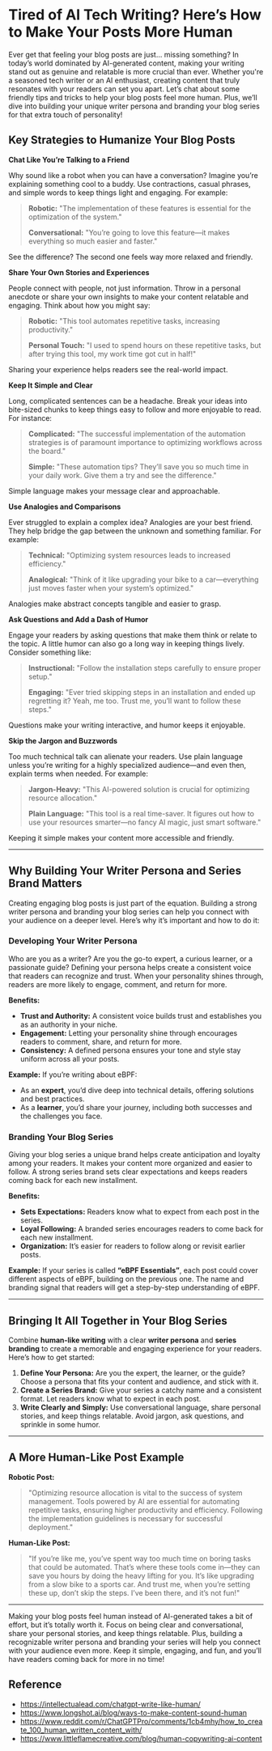 # Tired of AI Tech Writing? Here’s How to Make Your Posts More Human

Ever get that feeling your blog posts are just... missing something? In today’s world dominated by AI-generated content, making your writing stand out as genuine and relatable is more crucial than ever. Whether you're a seasoned tech writer or an AI enthusiast, creating content that truly resonates with your readers can set you apart. Let’s chat about some friendly tips and tricks to help your blog posts feel more human. Plus, we’ll dive into building your unique writer persona and branding your blog series for that extra touch of personality!

## Key Strategies to Humanize Your Blog Posts

**Chat Like You’re Talking to a Friend**

Why sound like a robot when you can have a conversation? Imagine you’re explaining something cool to a buddy. Use contractions, casual phrases, and simple words to keep things light and engaging. For example:

> **Robotic:** "The implementation of these features is essential for the optimization of the system."
>
> **Conversational:** "You’re going to love this feature—it makes everything so much easier and faster."

See the difference? The second one feels way more relaxed and friendly.

**Share Your Own Stories and Experiences**

People connect with people, not just information. Throw in a personal anecdote or share your own insights to make your content relatable and engaging. Think about how you might say:

> **Robotic:** "This tool automates repetitive tasks, increasing productivity."
>
> **Personal Touch:** "I used to spend hours on these repetitive tasks, but after trying this tool, my work time got cut in half!"

Sharing your experience helps readers see the real-world impact.

**Keep It Simple and Clear**

Long, complicated sentences can be a headache. Break your ideas into bite-sized chunks to keep things easy to follow and more enjoyable to read. For instance:

> **Complicated:** "The successful implementation of the automation strategies is of paramount importance to optimizing workflows across the board."
>
> **Simple:** "These automation tips? They’ll save you so much time in your daily work. Give them a try and see the difference."

Simple language makes your message clear and approachable.

**Use Analogies and Comparisons**

Ever struggled to explain a complex idea? Analogies are your best friend. They help bridge the gap between the unknown and something familiar. For example:

> **Technical:** "Optimizing system resources leads to increased efficiency."
>
> **Analogical:** "Think of it like upgrading your bike to a car—everything just moves faster when your system’s optimized."

Analogies make abstract concepts tangible and easier to grasp.

**Ask Questions and Add a Dash of Humor**

Engage your readers by asking questions that make them think or relate to the topic. A little humor can also go a long way in keeping things lively. Consider something like:

> **Instructional:** "Follow the installation steps carefully to ensure proper setup."
>
> **Engaging:** "Ever tried skipping steps in an installation and ended up regretting it? Yeah, me too. Trust me, you’ll want to follow these steps."

Questions make your writing interactive, and humor keeps it enjoyable.

**Skip the Jargon and Buzzwords**

Too much technical talk can alienate your readers. Use plain language unless you’re writing for a highly specialized audience—and even then, explain terms when needed. For example:

> **Jargon-Heavy:** "This AI-powered solution is crucial for optimizing resource allocation."
>
> **Plain Language:** "This tool is a real time-saver. It figures out how to use your resources smarter—no fancy AI magic, just smart software."

Keeping it simple makes your content more accessible and friendly.

---

## Why Building Your Writer Persona and Series Brand Matters

Creating engaging blog posts is just part of the equation. Building a strong writer persona and branding your blog series can help you connect with your audience on a deeper level. Here’s why it’s important and how to do it:

### Developing Your Writer Persona

Who are you as a writer? Are you the go-to expert, a curious learner, or a passionate guide? Defining your persona helps create a consistent voice that readers can recognize and trust. When your personality shines through, readers are more likely to engage, comment, and return for more.

**Benefits:**
- **Trust and Authority:** A consistent voice builds trust and establishes you as an authority in your niche.
- **Engagement:** Letting your personality shine through encourages readers to comment, share, and return for more.
- **Consistency:** A defined persona ensures your tone and style stay uniform across all your posts.

**Example:**
If you’re writing about eBPF:
- As an **expert**, you’d dive deep into technical details, offering solutions and best practices.
- As a **learner**, you’d share your journey, including both successes and the challenges you face.

### Branding Your Blog Series

Giving your blog series a unique brand helps create anticipation and loyalty among your readers. It makes your content more organized and easier to follow. A strong series brand sets clear expectations and keeps readers coming back for each new installment.

**Benefits:**
- **Sets Expectations:** Readers know what to expect from each post in the series.
- **Loyal Following:** A branded series encourages readers to come back for each new installment.
- **Organization:** It’s easier for readers to follow along or revisit earlier posts.

**Example:**
If your series is called **“eBPF Essentials”**, each post could cover different aspects of eBPF, building on the previous one. The name and branding signal that readers will get a step-by-step understanding of eBPF.

---

## Bringing It All Together in Your Blog Series

Combine **human-like writing** with a clear **writer persona** and **series branding** to create a memorable and engaging experience for your readers. Here’s how to get started:

1. **Define Your Persona:** Are you the expert, the learner, or the guide? Choose a persona that fits your content and audience, and stick with it.
2. **Create a Series Brand:** Give your series a catchy name and a consistent format. Let readers know what to expect in each post.
3. **Write Clearly and Simply:** Use conversational language, share personal stories, and keep things relatable. Avoid jargon, ask questions, and sprinkle in some humor.

---

## A More Human-Like Post Example

**Robotic Post:**

> "Optimizing resource allocation is vital to the success of system management. Tools powered by AI are essential for automating repetitive tasks, ensuring higher productivity and efficiency. Following the implementation guidelines is necessary for successful deployment."

**Human-Like Post:**

> "If you’re like me, you’ve spent way too much time on boring tasks that could be automated. That’s where these tools come in—they can save you hours by doing the heavy lifting for you. It’s like upgrading from a slow bike to a sports car. And trust me, when you’re setting these up, don’t skip the steps. I’ve been there, and it’s not fun!"

---

Making your blog posts feel human instead of AI-generated takes a bit of effort, but it’s totally worth it. Focus on being clear and conversational, share your personal stories, and keep things relatable. Plus, building a recognizable writer persona and branding your series will help you connect with your audience even more. Keep it simple, engaging, and fun, and you’ll have readers coming back for more in no time!

## Reference

- https://intellectualead.com/chatgpt-write-like-human/
- https://www.longshot.ai/blog/ways-to-make-content-sound-human
- https://www.reddit.com/r/ChatGPTPro/comments/1cb4mhy/how_to_create_100_human_written_content_with/
- https://www.littleflamecreative.com/blog/human-copywriting-ai-content

